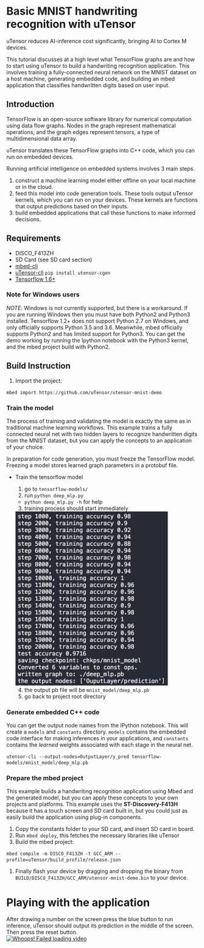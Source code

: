 # Basic MNIST handwriting recognition with uTensor
uTensor reduces AI-inference cost significantly, bringing AI to Cortex M devices.

This tutorial discusses at a high level what TensorFlow graphs are and how to start using uTensor to build a handwriting recognition application. This involves training a fully-connected neural network on the MNIST dataset on a host machine, generating embedded code, and building an mbed application that classifies handwritten digits based on user input.

## Introduction
TensorFlow is an open-source software library for numerical computation using data flow graphs. Nodes in the graph represent mathematical operations, and the graph edges represent tensors, a type of multidimensional data array. 

uTensor translates these TensorFlow graphs into C++ code, which you can run on embedded devices.

Running artificial intelligence on embedded systems involves 3 main steps.

1. construct a machine learning model either offline on your local machine or in the cloud.
1. feed this model into code generation tools. These tools output uTensor kernels, which you can run on your devices. These kernels are functions that output predictions based on their inputs.
1. build embedded applications that call these functions to make informed decisions.

## Requirements
- DISCO_F413ZH
- SD Card (see SD card section)
- [mbed-cli](https://os.mbed.com/docs/v5.7/tools/installation-and-setup.html)
- [uTensor-cli](https://github.com/uTensor/utensor_cgen) `pip install utensor-cgen`
- [Tensorflow 1.6+](https://www.tensorflow.org/install)

### Note for Windows users
*NOTE*: Windows is not currently supported, but there is a workaround. If you are running Windows then you must have both Python2 and Python3 installed. Tensorflow 1.2+ does not support Python 2.7 on Windows, and only officially supports Python 3.5 and 3.6. Meanwhile, mbed officially supports Python2 and has limited support for Python3.
You can get the demo working by running the Ipython notebook with the Python3 kernel, and the mbed project build with Python2.


## Build Instruction
1. Import the project:
```
mbed import https://github.com/uTensor/utensor-mnist-demo
```

### Train the model
The process of training and validating the model is exactly the same as in traditional machine learning workflows. This example trains a fully connected neural net with two hidden layers to recognize handwritten digits from the MNIST dataset, but you can apply the concepts to an application of your choice.

In preparation for code generation, you must freeze the TensorFlow model. Freezing a model stores learned graph parameters in a protobuf file.


- Train the tensorflow model
  1. go to `tensorflow-models/`
  2. run `python deep_mlp.py`
    - `python deep_mlp.py -h` for help
  3. training process should start immediately
  <img alt=train-mlp src=docs/images/train_mlp.png width=400/>

  4. the output pb file will be `mnist_model/deep_mlp.pb`
  5. go back to project root directory

### Generate embedded C++ code

You can get the output node names from the IPython notebook. This will create a `models` and `constants` directory. `models` contains the embedded code interface for making inferences in your applications, and `constants` contains the *learned* weights associated with each stage in the neural net.

```
utensor-cli --output-nodes=OutputLayer/y_pred tensorflow-models/mnist_model/deep_mlp.pb
```
### Prepare the mbed project
This example builds a handwriting recognition application using Mbed and the generated model, but you can apply these concepts to your own projects and platforms. This example uses the **ST-Discovery-F413H** because it has a touch screen and SD card built in, but you could just as easily build the application using plug-in components.

1. Copy the constants folder to your SD card, and insert SD card in board.
1. Run `mbed deploy`, this fetches the necessary libraries like uTensor
1. Build the mbed project:
  ```
  mbed compile -m DISCO_F413ZH -t GCC_ARM --profile=uTensor/build_profile/release.json
  ```

1. Finally flash your device by dragging and dropping the binary from `BUILD/DISCO_F413ZH/GCC_ARM/utensor-mnist-demo.bin` to your device.

# Playing with the application
After drawing a number on the screen press the blue button to run inference, uTensor should output its prediction in the middle of the screen. Then press the reset button.  
[![Whoops! Failed loading video](https://img.youtube.com/vi/FhbCAd0sO1c/0.jpg)](https://www.youtube.com/watch?v=FhbCAd0sO1c)
